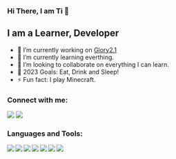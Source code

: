### Hi There, I am Ti 👋

## I am a Learner, Developer

- 🔭 I’m currently working on [Glory2.1](https://geniussniper.github.io/Glory2.1/)
- 🌱 I’m currently learning everthing.
- 👯 I’m looking to collaborate on everything I can learn.
- 💬 2023 Goals: Eat, Drink and Sleep!
- ⚡ Fun fact: I play Minecraft.

### Connect with me:

[<img src="https://img.icons8.com/dusk/48/000000/linkedin--v2.png"/>](https://www.linkedin.com/in/ti-wei-0a20a61b8/)
[<img src="https://img.icons8.com/nolan/48/angelist.png"/>](https://angel.co/u/ti-wei)

### Languages and Tools:

<img src="https://img.icons8.com/color/48/000000/java-coffee-cup-logo--v2.png" align='left' />
<img src="https://img.icons8.com/color/48/000000/javascript--v2.png" align ='left' />
<img src="https://img.icons8.com/ultraviolet/48/000000/react--v2.png" align='left' />
<img src="https://img.icons8.com/color/48/000000/redux.png" align='left' />
<img src="https://img.icons8.com/color/48/000000/html-5--v1.png" align='left' />
<img src="https://img.icons8.com/color/48/000000/ruby-programming-language.png" align='left' />
<img src="https://img.icons8.com/color/48/000000/mongodb.png" align='left' />

<!--
**GeniusSniper/GeniusSniper** is a ✨ _special_ ✨ repository because its `README.md` (this file) appears on your GitHub profile.

Here are some ideas to get you started:

- 🤔 I’m looking for help with ...
- 📫 How to reach me: ...
- 😄 Pronouns: ...
-->
